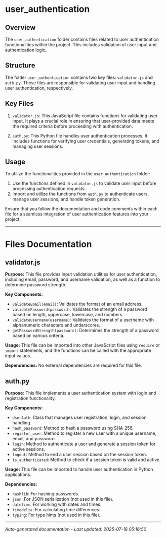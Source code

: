 # user_authentication

## Overview
The `user_authentication` folder contains files related to user authentication functionalities within the project. This includes validation of user input and authentication logic.

## Structure
The folder `user_authentication` contains two key files: `validator.js` and `auth.py`. These files are responsible for validating user input and handling user authentication, respectively.

## Key Files
1. `validator.js`: This JavaScript file contains functions for validating user input. It plays a crucial role in ensuring that user-provided data meets the required criteria before proceeding with authentication.
   
2. `auth.py`: This Python file handles user authentication processes. It includes functions for verifying user credentials, generating tokens, and managing user sessions.

## Usage
To utilize the functionalities provided in the `user_authentication` folder:
1. Use the functions defined in `validator.js` to validate user input before processing authentication requests.
2. Import and utilize the functions from `auth.py` to authenticate users, manage user sessions, and handle token generation.

Ensure that you follow the documentation and code comments within each file for a seamless integration of user authentication features into your project.

---

# Files Documentation

## validator.js

**Purpose:** This file provides input validation utilities for user authentication, including email, password, and username validation, as well as a function to determine password strength.

**Key Components:**
- `validateEmail(email)`: Validates the format of an email address.
- `validatePassword(password)`: Validates the strength of a password based on length, uppercase, lowercase, and numbers.
- `validateUsername(username)`: Validates the format of a username with alphanumeric characters and underscores.
- `getPasswordStrength(password)`: Determines the strength of a password based on various criteria.

**Usage:** This file can be imported into other JavaScript files using `require` or `import` statements, and the functions can be called with the appropriate input values.

**Dependencies:** No external dependencies are required for this file.

## auth.py

**Purpose:** This file implements a user authentication system with login and registration functionality.

**Key Components:**
- `UserAuth`: Class that manages user registration, login, and session handling.
- `hash_password`: Method to hash a password using SHA-256.
- `register_user`: Method to register a new user with a unique username, email, and password.
- `login`: Method to authenticate a user and generate a session token for active sessions.
- `logout`: Method to end a user session based on the session token.
- `is_authenticated`: Method to check if a session token is valid and active.

**Usage:** This file can be imported to handle user authentication in Python applications.

**Dependencies:**
- `hashlib`: For hashing passwords.
- `json`: For JSON serialization (not used in this file).
- `datetime`: For working with dates and times.
- `timedelta`: For calculating time differences.
- `typing`: For type hints (not used in this file).

---
*Auto-generated documentation - Last updated: 2025-07-18 05:16:50*
